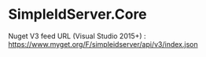 # SimpleIdServer.Core

Nuget V3 feed URL (Visual Studio 2015+) : https://www.myget.org/F/simpleidserver/api/v3/index.json